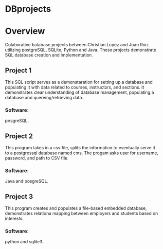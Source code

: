 # DBprojects
# Overview 
  Colaborative batabase projects between Christian Lopez and Juan Ruiz utilizing postgreSQL, SQLite, Python and Java. These projects demonstrate SQL database creation and implementation. 
## Project 1
  This SQL script serves as a demonstaration for setting up a database and populating it with data related to courses, instructors, and sections. It demonstrates clear understanding of database management, populating a database and quereing/retrieving data.
  ### Software: 
  posgreSQL.
## Project 2
  This program takes in a csv file, splits the information to eventually serve it to a postgressql database named cms. The progam asks user for username, password, and path to CSV file.
  ### Software: 
  Java and posgreSQL.
## Project 3
This program creates and populates a file-based embedded database, demonstrates relationa mapping between employers and students based on interests. 
  ### Software: 
  python and sqlite3.
  

